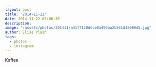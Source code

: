 ```yaml
---
layout: post
title: "2014-11-22"
date: 2014-11-22 07:06:30
description: 
image: "/assets/photos/201411/a41f7120d6ce8a490aa2b561d18080d5.jpg"
author: Elise Plain
tags: 
  - photos
  - instagram
---
```


Kaffee
<p></p>
